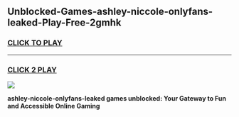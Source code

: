 
## Unblocked-Games-ashley-niccole-onlyfans-leaked-Play-Free-2gmhk
<h3>
<a href="https://premium76.site?title=ashley-niccole-onlyfans-leaked&ref=10A">CLICK TO PLAY</a></h3>
<hr>

<h3>
<a href="https://premium76.site?title=ashley-niccole-onlyfans-leaked&ref=10A">CLICK 2 PLAY</a>
  
</h3>

<a href="https://premium76.site?title=ashley-niccole-onlyfans-leaked&ref=10A"><img src="https://clearcache.store/games.png"></a>


**ashley-niccole-onlyfans-leaked games unblocked: Your Gateway to Fun and Accessible Online Gaming**
